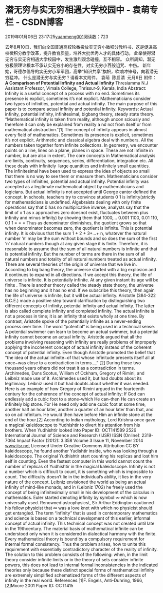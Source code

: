 
# 潜无穷与实无穷相遇大学校园中 - 袁萌专栏 - CSDN博客

2019年01月06日 23:17:25[yuanmeng001](https://me.csdn.net/yuanmeng001)阅读数：723


去年8月10日，我们向全国普通高校轮番投放实无穷小微积分教科书，这是促进高校微积分教学改革，提升教育质量，培养大批优秀人才的具体行动。
此举使得潜无穷与实无穷相遇大学校园中，发生激烈观念碰撞，互不相容。
众所周知，潜无穷极限理论根本不承认实无穷小的存在性，对实无穷小百般诅咒、中伤。
新年始，哥德尔倡导的实无穷小军军团，高举“知识共享”旗帜，吹响冲锋号，向着潜无穷猛冲。
什么是潜无穷与实无穷？请看本文附件。
袁萌  陈启清  元月6日
附件：
**A Comparison of Potential Infinity and Actual Infinity**
Thresiamma N.J
Assistant Professor, Vimala College, Thrissur-9, Kerala, India
Abstract: Infinity is a useful concept of a process with no end. Sometimes its presence is explicit, sometimes it’s not explicit. Mathematicians consider two types of infinities, potential and actual infinity. The main purpose of this paper is to compare actual infinity and potential infinity.
Keywords: Actual infinity, potential infinity, infinitesimal, bigbang theory, steady state theory.
“Mathematical infinity is taken from reality, although uncon sciously and therefore it can only be explained from reality a nd not from itself or from mathematical abstraction.”[1]
The concept of infinity appears in almost every field of mathematics. Sometimes its presence is explicit, sometimes it’s not explicit. Arithmetic and classical algebra deal with numbers. All the numbers taken together form infinite collections. In geometry, we encounter points on a line, lines on a plane, planes in space. These are not infinite in number, but are also in extent. The core concepts in Mathematical analysis are
limits, continuity, sequences, series, differentiation, integration etc. All these deals with infinitely  large quantities and infinitely small quantities. The infinitesimal have been used to express the idea of objects so small that there is no way to see them or measure them.
Mathematicians consider two types of infinities, potential and actual infinity. Potential infinity was accepted as a legitimate mathematical object by mathematicians and logicians. But actual infinity is not accepted until George cantor defined the concept. In schools, teachers try to convince students 0 1 is infinity(strictly for mathematicians
is undefined. Algebraists dealing with only finite operations say that 0 has no multiplicative inverse, analysts say that the limit of x 1 as x approaches zero doesnot exist, fluctuates between plus infinity and minus infinity) by showing them that 1000,... 0.001 1100, 0.01 110, 0.1 1 = = = Thus as denominator diminishes, the quotient grows so that when denominator becomes zero, the quotient is infinite. This is potential infinity. It is obvious that the sum 1 + 2 + 3+…+ n, whatever the natural number ‘n’ may be the sum without bounds and so does the sum of the first ‘n’ natural numbers though at any given stage it is finite. Therefore, it is reasonable to assume that the sum of all natural numbers is infinite and that is potential infinity. But the number of terms are there in the sum of all natural numbers and totality of all natural numbers treated as actual infinity.
There are several theories of the origin of universe that we live in. According to big bang theory, the universe started with a big explosion and it continues to expand in all directions. If we accept this theory, the life of universe is infinite. It is potentially infinite. At any given instant its age will be finite . There is another theory called the steady state theory, the universe has no beginning and it has no end. If we subscribe this theory, then again the life of universe is infinite, but it will be actual infinity.
Aristotle (384-322 B.C.E.) made a positive step toward clarification by distinguishing two different concepts of infinity, potential infinity and actual infinity. The latter is also called complete infinity and completed infinity. The actual infinite is not a process in time; it is an infinity that exists wholly at one time. By contrast, Aristotle spoke of the potentially infinite as a never-ending process over time. The word “potential” is being used in a technical sense. A potential swimmer can learn to become an actual swimmer, but a potential infinity cannot become an actual infinity. Aristotle argued that all the problems involving reasoning with infinity are really problems of improperly applying the incoherent concept of actual infinity instead of the coherent concept of potential infinity.
Even though Aristotle promoted the belief that “the idea of the actual infinite−of that whose infinitude presents itself all at once−was close to a contradiction in terms…,” [2] During those two thousand years others did not treat it as a contradiction in terms. Archimedes, Duns Scotus, William of Ockham, Gregory of Rimini, and Leibniz made use of it. Archimedes used it, but had doubts about its legitimacy. Leibniz used it but had doubts about whether it was needed.
Here is an example of how Gregory of Rimini argued in the fourteenth century for the coherence of the concept of actual infinity: If God can endlessly add a cubic foot to a stone–which He can–then He can create an infinitely big stone. For He need only add one cubic foot at some time, another half an hour later, another a quarter of an hour later than that, and so on ad infinitum. He would then have before Him an infinite stone at the end of the hour.[2]
According to Indian mythology, Lord Krishna once gave a magical kaleidoscope to Yudhishtir to divert his attention from his brothers. When Yudhishtir looked into
Paper ID: OCT141589 2526
International Journal of Science and Research (IJSR) ISSN (Online): 2319-7064 Impact Factor (2012): 3.358
Volume 3 Issue 11, November 2014 www.ijsr.net Licensed Under Creative Commons Attribution CC BY
kaleidoscope, he found another Yudishtir inside, who was looking through a kaleidoscope. The original Yudhishtir start counting his replicas and lost him self in counting. Even the fastest computer in this world cannot count the number of replicas of Yudhishtir in the magical kaleidoscope. Infinity is not a number which is difficult to count, it is something which is impossible to count. The difficulty doesn’t lie in the individual’s ability, it lies in the very nature of the concept.
Leibniz envisioned the world as being an actual infinity of mind-like monads, and in (Leibniz 1702) he freely used the concept of being infinitesimally small in his development of the calculus in mathematics. Euler started denoting infinity by symbol ∞ which is now universally used. Renowned astrophysicst, Sir Arthur Eddington cautioned his fellow physicist that ∞ was a love knot with which no physicist should get entangled. The term “infinity” that is used in contemporary mathematics and science is based on a technical development of this earlier, informal concept of actual infinity. This technical concept was not created until late in the 19thcentury.
The material basis of mathematical infinite can be understood only when it is considered in dialectical harmony with the finite. Every mathematical theory is bound by a compulsory requirement for internal formal consistency. Thus the problem arises, how to unite this requirement with essentially contradictory character of the reality of infinity. The solution to this problem consists of the following: when, in the limit theory consider infinite limits or in the theory of sets consider infinite powers, this does not lead to internal formal inconsistencies in the indicated theories only because these distinct special forms of mathematical infinity are extremely simplified schematized forms of the different aspects of infinity in the real world.
References
[1]F. Engels, Anti-Duhring, 1966,  [2]Moore 2001
Paper ID: OCT1415

